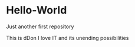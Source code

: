 # Hello-World
Just another first repository

This is dDon
I love IT and its unending possibilities 
